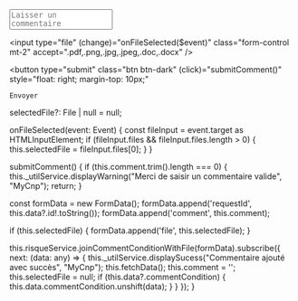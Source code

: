 <div class="comment-input-container">
  <textarea
    fullWidth
    class="form-control"
    nbInput
    name="comment"
    required
    placeholder="Laisser un commentaire"
    type="text"
    [(ngModel)]="comment"
    style="resize: none;"
  ></textarea>

  <!-- File input -->
  <input
    type="file"
    (change)="onFileSelected($event)"
    class="form-control mt-2"
    accept=".pdf,.png,.jpg,.jpeg,.doc,.docx"  <!-- Optional: specify file types -->
  />

  <button
    type="submit"
    class="btn btn-dark"
    (click)="submitComment()"
    style="float: right; margin-top: 10px;"
  >
    Envoyer
  </button>
</div>
selectedFile?: File | null = null;

onFileSelected(event: Event) {
  const fileInput = event.target as HTMLInputElement;
  if (fileInput.files && fileInput.files.length > 0) {
    this.selectedFile = fileInput.files[0];
  }
}

submitComment() {
  if (this.comment.trim().length === 0) {
    this._utilService.displayWarning("Merci de saisir un commentaire valide", "MyCnp");
    return;
  }

  const formData = new FormData();
  formData.append('requestId', this.data?.id!.toString());
  formData.append('comment', this.comment);

  if (this.selectedFile) {
    formData.append('file', this.selectedFile);
  }

  this.risqueService.joinCommentConditionWithFile(formData).subscribe({
    next: (data: any) => {
      this._utilService.displaySucess("Commentaire ajouté avec succès", "MyCnp");
      this.fetchData();
      this.comment = '';
      this.selectedFile = null;
      if (this.data?.commentCondition) {
        this.data.commentCondition.unshift(data);
      }
    }
  });
}
